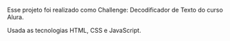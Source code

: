 Esse projeto foi realizado como Challenge:  Decodificador de Texto do curso Alura.

Usada as tecnologias HTML, CSS e JavaScript.

